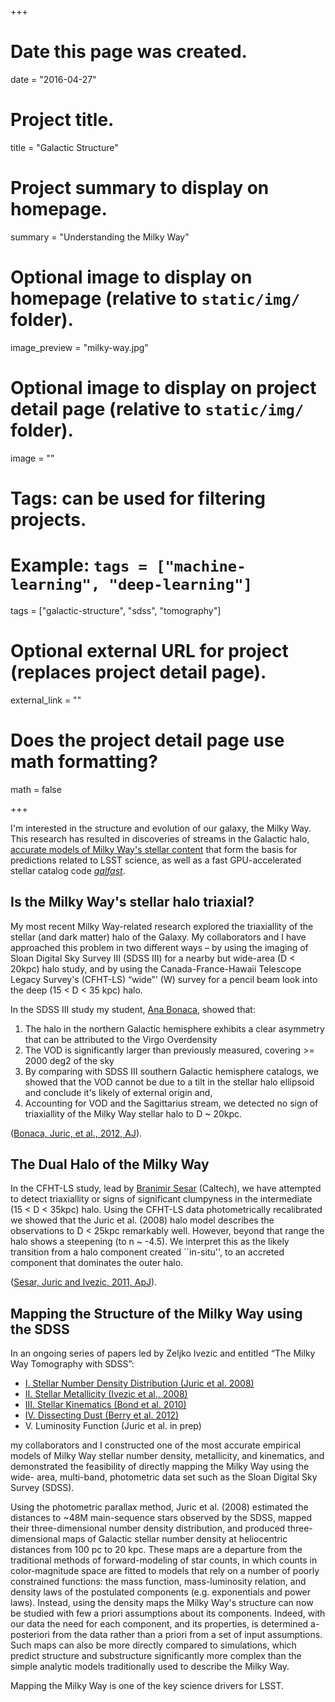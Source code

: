 +++
# Date this page was created.
date = "2016-04-27"

# Project title.
title = "Galactic Structure"

# Project summary to display on homepage.
summary = "Understanding the Milky Way"

# Optional image to display on homepage (relative to `static/img/` folder).
image_preview = "milky-way.jpg"

# Optional image to display on project detail page (relative to `static/img/` folder).
image = ""

# Tags: can be used for filtering projects.
# Example: `tags = ["machine-learning", "deep-learning"]`
tags = ["galactic-structure", "sdss", "tomography"]

# Optional external URL for project (replaces project detail page).
external_link = ""

# Does the project detail page use math formatting?
math = false

+++


I'm interested in the structure and evolution of our galaxy, the Milky Way. This research has resulted in discoveries of streams in the Galactic halo, <a title="Milky Way Models" href="http://research.majuric.org/wp/?page_id=68">accurate models of Milky Way's stellar content</a> that form the basis for predictions related to LSST science, as well as a fast GPU-accelerated stellar catalog code <a title="galfast" href="http://research.majuric.org/wp/?page_id=28"><em>galfast</em></a>.

## Is the Milky Way's stellar halo triaxial?

My most recent Milky Way-related research explored the triaxiallity of the stellar (and dark matter) halo of the Galaxy. My collaborators and I have approached this problem in two different ways – by using the imaging of Sloan Digital Sky Survey III (SDSS III) for a nearby but wide-area (D &lt; 20kpc) halo study, and by using the Canada-France-Hawaii Telescope Legacy Survey's (CFHT-LS) “wide”' (W) survey for a pencil beam look into the deep (15 &lt; D &lt; 35 kpc) halo.

In the SDSS III study my student, <a href="http://www.astro.yale.edu/people/ana-bonaca">Ana Bonaca</a>, showed that:
<ol>
	<li>The halo in the northern Galactic hemisphere exhibits a clear asymmetry that can be attributed to the Virgo Overdensity</li>
	<li>The VOD is significantly larger than previously measured, covering &gt;= 2000 deg2 of the sky</li>
	<li>By comparing with SDSS III southern Galactic hemisphere catalogs, we showed that the VOD cannot be due to a tilt in the stellar halo ellipsoid and conclude it's likely of external origin and,</li>
	<li>Accounting for VOD and the Sagittarius stream, we detected no sign of triaxiallity of the Milky Way stellar halo to D ~ 20kpc.</li>
</ol>
<div>

(<a title="An Update on the Nature of Virgo Overdensity" href="http://adsabs.harvard.edu/abs/2012AJ....143..105B">Bonaca, Juric, et al., 2012, AJ</a>).

## The Dual Halo of the Milky Way

In the CFHT-LS study, lead by <a href="http://www.astro.caltech.edu/~bsesar/">Branimir Sesar</a> (Caltech), we have attempted to detect triaxiallity or signs of significant clumpyness in the intermediate (15 &lt; D &lt; 35kpc) halo. Using the CFHT-LS data photometrically recalibrated we showed that the Juric et al. (2008) halo model describes the observations to D &lt; 25kpc remarkably well. However, beyond that range the halo shows a steepening (to n ~ -4.5). We interpret this as the likely transition from a halo component created ``in-situ'', to an accreted component that dominates the outer halo.

(<a title="The Shape and Profile of the Milky Way Halo as Seen by the Canada-France-Hawaii Telescope Legacy Survey" href="http://adsabs.harvard.edu/abs/2011ApJ...731....4S">Sesar, Juric and Ivezic, 2011, ApJ</a>).

</div>



## Mapping the Structure of the Milky Way using the SDSS

In an ongoing series of papers led by Zeljko Ivezic and entitled “The Milky Way Tomography with SDSS”:
<ul>
	<li><a title="Tomography I: Stellar Number Density Distribution" href="http://adsabs.harvard.edu/abs/2008ApJ...673..864J">I. Stellar Number Density Distribution (Juric et al. 2008)</a></li>
	<li><a href="http://adsabs.harvard.edu/abs/2008ApJ...684..287I">II. Stellar Metallicity (Ivezic et al., 2008)</a></li>
	<li><a title="Tomography III: Kinematics" href="http://adsabs.harvard.edu/abs/2010ApJ...716....1B">III. Stellar Kinematics (Bond et al. 2010)</a></li>
	<li><a title="Tomography IV.: Dissecting Dust" href="http://adsabs.harvard.edu/abs/2012ApJ...757..166B">IV. Dissecting Dust (Berry et al. 2012)</a></li>
	<li>V. Luminosity Function (Juric et al. in prep)</li>
</ul>
my collaborators and I constructed one of the most accurate empirical models of Milky Way stellar number density, metallicity, and kinematics, and demonstrated the feasibility of directly mapping the Milky Way using the wide- area, multi-band, photometric data set such as the Sloan Digital Sky Survey (SDSS).

Using the photometric parallax method, Juric et al. (2008) estimated the distances to ~48M main-sequence stars observed by the SDSS, mapped their three-dimensional number density distribution, and produced three- dimensional maps of Galactic stellar number density at heliocentric distances from 100 pc to 20 kpc. These maps are a departure from the traditional methods of forward-modeling of star counts, in which counts in color-magnitude space are fitted to models that rely on a number of poorly constrained functions: the mass function, mass-luminosity relation, and density laws of the postulated components (e.g. exponentials and power laws). Instead, using the density maps the Milky Way's structure can now be studied with few a priori assumptions about its components. Indeed, with our data the need for each component, and its properties, is determined a-posteriori from the data rather than a priori from a set of input assumptions. Such maps can also be more directly compared to simulations, which predict structure and substructure significantly more complex than the simple analytic models traditionally used to describe the Milky Way.

Mapping the Milky Way is one of the key science drivers for LSST.
